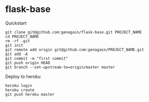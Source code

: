 # flask-base

Quickstart
```
git clone git@github.com:genagain/flask-base.git PROJECT_NAME
cd PROJECT_NAME
rm -rf .git
git init
git remote add origin git@github.com:genagain/PROJECT_NAME.git
git add -A
git commit -m "first commit"
git push origin HEAD   
git branch --set-upstream-to=origin/master master
```

Deploy to heroku
```
heroku login
heroku create
git push heroku master
```
